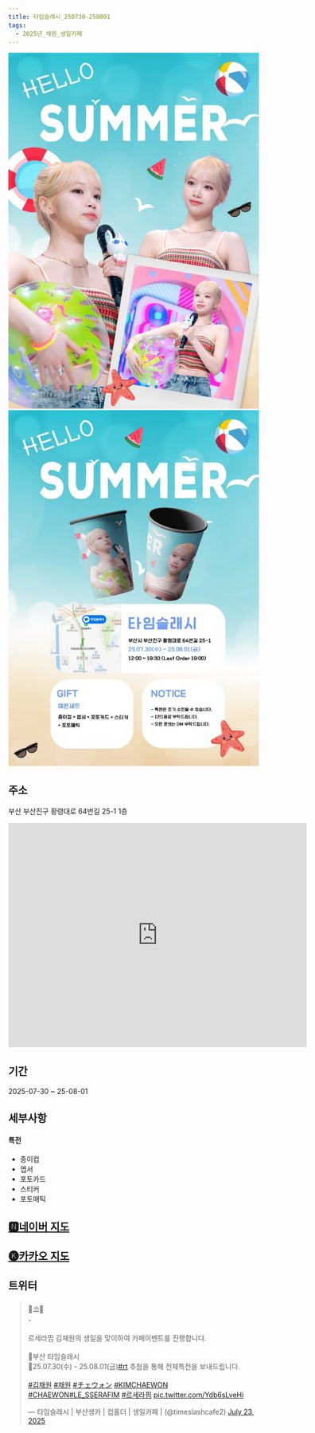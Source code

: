 ```yaml
---
title: 타임슬래시_250730-250801
tags:
  - 2025년_채원_생일카페
---
```


<img src="/assets/1753281129.jpg"/>
<img src="/assets/1753281129 (1).jpg">

## 주소
부산 부산진구 황령대로 64번길 25-1 1층
<iframe src="https://www.google.com/maps/embed?pb=!1m18!1m12!1m3!1d3262.325398539555!2d129.06466071331508!3d35.14850465893755!2m3!1f0!2f0!3f0!3m2!1i1024!2i768!4f13.1!3m3!1m2!1s0x3568eb65fa49c761%3A0x4ec5859aa342c3e7!2z7YOA7J6E7Iqs656Y7Iuc!5e0!3m2!1sko!2skr!4v1741356543625!5m2!1sko!2skr" width="600" height="450" style="border:0;" allowfullscreen="" loading="lazy" referrerpolicy="no-referrer-when-downgrade"></iframe>

## 기간
2025-07-30 ~ 25-08-01


## 세부사항

#### 특전
- 종이컵
- 엽서
- 포토카드
- 스티커
- 포토매틱


## [🅽네이버 지도](https://naver.me/5A3R9IjX)
## [🅚카카오 지도](https://place.map.kakao.com/1261689983)
## 트위터

<blockquote class="twitter-tweet"><p lang="ko" dir="ltr">🌊⛱️🍉<br>-<br><br>르세라핌 김채원의 생일을 맞이하여 카페이벤트를 진행합니다.<br><br>🌊부산 타임슬래시<br>🌊25.07.30(수) - 25.08.01(금)<a href="https://twitter.com/hashtag/rt?src=hash&amp;ref_src=twsrc%5Etfw">#rt</a> 추첨을 통해 전체특전을 보내드립니다.<br><br> <a href="https://twitter.com/hashtag/%EA%B9%80%EC%B1%84%EC%9B%90?src=hash&amp;ref_src=twsrc%5Etfw">#김채원</a> <a href="https://twitter.com/hashtag/%EC%B1%84%EC%9B%90?src=hash&amp;ref_src=twsrc%5Etfw">#채원</a> <a href="https://twitter.com/hashtag/%E3%83%81%E3%82%A7%E3%82%A6%E3%82%A9%E3%83%B3?src=hash&amp;ref_src=twsrc%5Etfw">#チェウォン</a> <a href="https://twitter.com/hashtag/KIMCHAEWON?src=hash&amp;ref_src=twsrc%5Etfw">#KIMCHAEWON</a> <a href="https://twitter.com/hashtag/CHAEWON?src=hash&amp;ref_src=twsrc%5Etfw">#CHAEWON</a><a href="https://twitter.com/hashtag/LE_SSERAFIM?src=hash&amp;ref_src=twsrc%5Etfw">#LE_SSERAFIM</a> <a href="https://twitter.com/hashtag/%EB%A5%B4%EC%84%B8%EB%9D%BC%ED%95%8C?src=hash&amp;ref_src=twsrc%5Etfw">#르세라핌</a> <a href="https://t.co/Ydb6sLveHi">pic.twitter.com/Ydb6sLveHi</a></p>&mdash; 타임슬래시 | 부산생카 | 컵홀더 | 생일카페 | (@timeslashcafe2) <a href="https://twitter.com/timeslashcafe2/status/1947951381010424281?ref_src=twsrc%5Etfw">July 23, 2025</a></blockquote> <script async src="https://platform.twitter.com/widgets.js" charset="utf-8"></script>